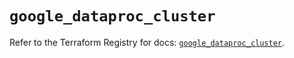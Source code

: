 # `google_dataproc_cluster`

Refer to the Terraform Registry for docs: [`google_dataproc_cluster`](https://registry.terraform.io/providers/hashicorp/google/5.34.0/docs/resources/dataproc_cluster).
